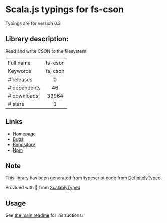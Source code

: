 
# Scala.js typings for fs-cson

Typings are for version 0.3

## Library description:
Read and write CSON to the filesystem

|                    |                 |
| ------------------ | :-------------: |
| Full name          | fs-cson |
| Keywords           | fs, cson |
| # releases         | 0 |
| # dependents       | 46 |
| # downloads        | 33964 |
| # stars            | 1 |

## Links
- [Homepage](https://github.com/charlierudolph/fs-cson#readme)
- [Bugs](https://github.com/charlierudolph/fs-cson/issues)
- [Repository](https://github.com/charlierudolph/fs-cson)
- [Npm](https://www.npmjs.com/package/fs-cson)
    


## Note
This library has been generated from typescript code from [DefinitelyTyped](https://definitelytyped.org).

Provided with :purple_heart: from [ScalablyTyped](https://github.com/oyvindberg/ScalablyTyped)

## Usage
See [the main readme](../../readme.md) for instructions.


